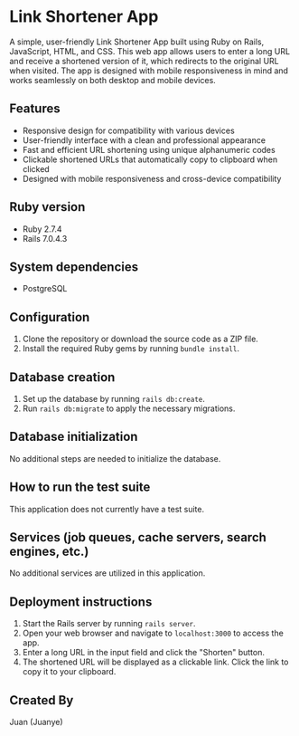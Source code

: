 # Link Shortener App

A simple, user-friendly Link Shortener App built using Ruby on Rails, JavaScript, HTML, and CSS. This web app allows users to enter a long URL and receive a shortened version of it, which redirects to the original URL when visited. The app is designed with mobile responsiveness in mind and works seamlessly on both desktop and mobile devices.

## Features
- Responsive design for compatibility with various devices
- User-friendly interface with a clean and professional appearance
- Fast and efficient URL shortening using unique alphanumeric codes
- Clickable shortened URLs that automatically copy to clipboard when clicked
- Designed with mobile responsiveness and cross-device compatibility

## Ruby version
- Ruby 2.7.4
- Rails 7.0.4.3

## System dependencies
- PostgreSQL

## Configuration
1. Clone the repository or download the source code as a ZIP file.
2. Install the required Ruby gems by running `bundle install`.

## Database creation
1. Set up the database by running `rails db:create`.
2. Run `rails db:migrate` to apply the necessary migrations.

## Database initialization
No additional steps are needed to initialize the database.

## How to run the test suite
This application does not currently have a test suite.

## Services (job queues, cache servers, search engines, etc.)
No additional services are utilized in this application.

## Deployment instructions
1. Start the Rails server by running `rails server`.
2. Open your web browser and navigate to `localhost:3000` to access the app.
3. Enter a long URL in the input field and click the "Shorten" button.
4. The shortened URL will be displayed as a clickable link. Click the link to copy it to your clipboard.

## Created By
Juan (Juanye)